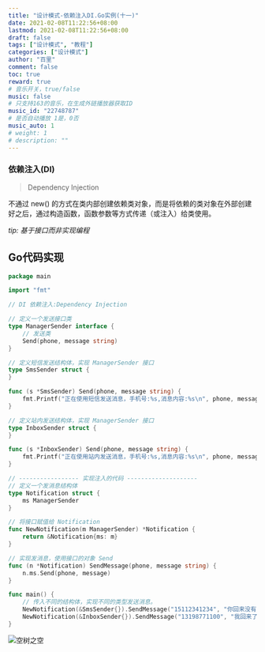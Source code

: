 ```yaml
---
title: "设计模式-依赖注入DI.Go实例(十一)"
date: 2021-02-08T11:22:56+08:00
lastmod: 2021-02-08T11:22:56+08:00
draft: false
tags: ["设计模式", "教程"]
categories: ["设计模式"]
author: "百里"
comment: false
toc: true
reward: true
# 音乐开关，true/false
music: false
# 只支持163的音乐，在生成外链播放器获取ID
music_id: "22748787"
# 是否自动播放 1是，0否
music_auto: 1
# weight: 1
# description: ""
---
```


### 依赖注入(DI)

> Dependency Injection

不通过 new() 的方式在类内部创建依赖类对象，而是将依赖的类对象在外部创建好之后，通过构造函数，函数参数等方式传递（或注入）给类使用。

*tip: 基于接口而非实现编程*

## Go代码实现

```go
package main

import "fmt"

// DI 依赖注入:Dependency Injection

// 定义一个发送接口类
type ManagerSender interface {
	// 发送类
	Send(phone, message string)
}

// 定义短信发送结构体，实现 ManagerSender 接口
type SmsSender struct {
}

func (s *SmsSender) Send(phone, message string) {
	fmt.Printf("正在使用短信发送消息，手机号:%s,消息内容:%s\n", phone, message)
}

// 定义站内发送结构体，实现 ManagerSender 接口
type InboxSender struct {
}

func (s *InboxSender) Send(phone, message string) {
	fmt.Printf("正在使用站内发送消息，手机号:%s,消息内容:%s\n", phone, message)
}

// ----------------- 实现注入的代码 --------------------
// 定义一个发消息结构体
type Notification struct {
	ms ManagerSender
}

// 将接口赋值给 Notification
func NewNotification(m ManagerSender) *Notification {
	return &Notification{ms: m}
}

// 实现发消息，使用接口的对象 Send
func (n *Notification) SendMessage(phone, message string) {
	n.ms.Send(phone, message)
}

func main() {
	// 传入不同的结构体，实现不同的类型发送消息。
	NewNotification(&SmsSender{}).SendMessage("15112341234", "你回来没有？")
	NewNotification(&InboxSender{}).SendMessage("13198771100", "我回来了!")
}
```


![空树之空](https://img.sgfoot.com/b/20210122112114.png?imageslim)